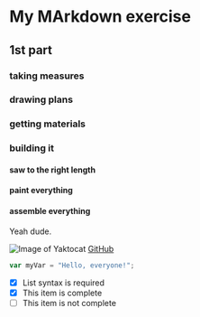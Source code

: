 # My MArkdown exercise
## 1st part
### taking measures
### drawing plans
### getting materials
### building it
#### saw to the right length
#### paint everything
#### assemble everything


Yeah dude.

![Image of Yaktocat](https://octodex.github.com/images/yaktocat.png)
[GitHub](https://github.com)

``` javascript
var myVar = "Hello, everyone!";
```

- [x] List syntax is required
- [x] This item is complete
- [ ] This item is not complete
